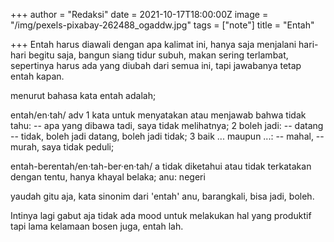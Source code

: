 +++
author = "Redaksi"
date = 2021-10-17T18:00:00Z
image = "/img/pexels-pixabay-262488_ogaddw.jpg"
tags = ["note"]
title = "Entah"

+++
Entah harus diawali dengan apa kalimat ini, hanya saja menjalani hari-hari begitu saja, bangun siang tidur subuh, makan sering terlambat, sepertinya harus ada yang diubah dari semua ini, tapi jawabanya tetap entah kapan.

menurut bahasa kata entah adalah;

entah/en·tah/ adv 1 kata untuk menyatakan atau menjawab bahwa tidak tahu: -- apa yang dibawa tadi, saya tidak melihatnya; 2 boleh jadi: -- datang -- tidak, boleh jadi datang, boleh jadi tidak; 3 baik ... maupun ...: -- mahal, -- murah, saya tidak peduli;

entah-berentah/en·tah-ber·en·tah/ a tidak diketahui atau tidak terkatakan dengan tentu, hanya khayal belaka; anu: negeri

yaudah gitu aja, kata sinonim dari 'entah' anu, barangkali, bisa jadi, boleh.

Intinya lagi gabut aja tidak ada mood untuk melakukan hal yang produktif tapi lama kelamaan bosen juga, entah lah.